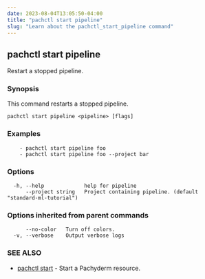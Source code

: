 ```yaml
---
date: 2023-08-04T13:05:50-04:00
title: "pachctl start pipeline"
slug: "Learn about the pachctl_start_pipeline command"
---
```


## pachctl start pipeline

Restart a stopped pipeline.

### Synopsis

This command restarts a stopped pipeline.

```
pachctl start pipeline <pipeline> [flags]
```

### Examples

```
	- pachctl start pipeline foo 
	- pachctl start pipeline foo --project bar 

```

### Options

```
  -h, --help             help for pipeline
      --project string   Project containing pipeline. (default "standard-ml-tutorial")
```

### Options inherited from parent commands

```
      --no-color   Turn off colors.
  -v, --verbose    Output verbose logs
```

### SEE ALSO

* [pachctl start](/commands/pachctl_start/)	 - Start a Pachyderm resource.

